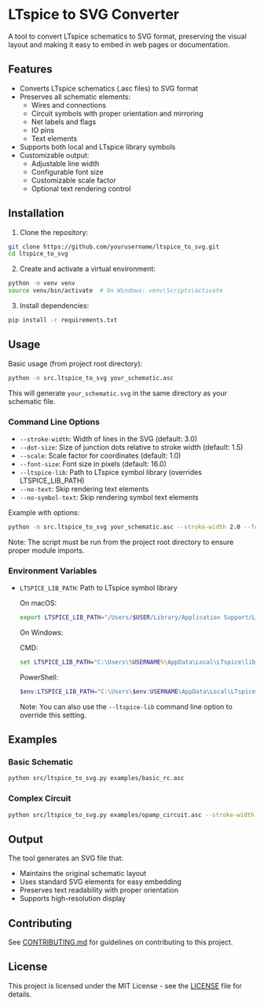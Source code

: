 # LTspice to SVG Converter

A tool to convert LTspice schematics to SVG format, preserving the visual layout and making it easy to embed in web pages or documentation.

## Features

- Converts LTspice schematics (.asc files) to SVG format
- Preserves all schematic elements:
  - Wires and connections
  - Circuit symbols with proper orientation and mirroring
  - Net labels and flags
  - IO pins
  - Text elements
- Supports both local and LTspice library symbols
- Customizable output:
  - Adjustable line width
  - Configurable font size
  - Customizable scale factor
  - Optional text rendering control

## Installation

1. Clone the repository:
```bash
git clone https://github.com/yourusername/ltspice_to_svg.git
cd ltspice_to_svg
```

2. Create and activate a virtual environment:
```bash
python -m venv venv
source venv/bin/activate  # On Windows: venv\Scripts\activate
```

3. Install dependencies:
```bash
pip install -r requirements.txt
```

## Usage

Basic usage (from project root directory):
```bash
python -m src.ltspice_to_svg your_schematic.asc
```

This will generate `your_schematic.svg` in the same directory as your schematic file.

### Command Line Options

- `--stroke-width`: Width of lines in the SVG (default: 3.0)
- `--dot-size`: Size of junction dots relative to stroke width (default: 1.5)
- `--scale`: Scale factor for coordinates (default: 1.0)
- `--font-size`: Font size in pixels (default: 16.0)
- `--ltspice-lib`: Path to LTspice symbol library (overrides LTSPICE_LIB_PATH)
- `--no-text`: Skip rendering text elements
- `--no-symbol-text`: Skip rendering symbol text elements

Example with options:
```bash
python -m src.ltspice_to_svg your_schematic.asc --stroke-width 2.0 --font-size 14.0 --scale 1.2
```

Note: The script must be run from the project root directory to ensure proper module imports.

### Environment Variables

- `LTSPICE_LIB_PATH`: Path to LTspice symbol library

  On macOS:
  ```bash
  export LTSPICE_LIB_PATH="/Users/$USER/Library/Application Support/LTspice/lib/sym"
  ```

  On Windows:
  
  CMD:
  ```cmd
  set LTSPICE_LIB_PATH="C:\Users\%USERNAME%\AppData\Local\LTspice\lib\sym"
  ```
  
  PowerShell:
  ```powershell
  $env:LTSPICE_LIB_PATH="C:\Users\$env:USERNAME\AppData\Local\LTspice\lib\sym"
  ```

  Note: You can also use the `--ltspice-lib` command line option to override this setting.

## Examples

### Basic Schematic
```bash
python src/ltspice_to_svg.py examples/basic_rc.asc
```

### Complex Circuit
```bash
python src/ltspice_to_svg.py examples/opamp_circuit.asc --stroke-width 2.0 --font-size 12.0
```

## Output

The tool generates an SVG file that:
- Maintains the original schematic layout
- Uses standard SVG elements for easy embedding
- Preserves text readability with proper orientation
- Supports high-resolution display

## Contributing

See [CONTRIBUTING.md](CONTRIBUTING.md) for guidelines on contributing to this project.

## License

This project is licensed under the MIT License - see the [LICENSE](LICENSE) file for details.
